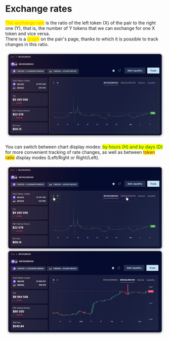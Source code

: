 # Exchange rates

<mark style="color:orange;">The exchange rate</mark> is the ratio of the left token (X) of the pair to the right one (Y), that is, the number of Y tokens that we can exchange for one X token and vice versa.\
There is a <mark style="color:orange;">graph</mark> on the pair's page, thanks to which it is possible to track changes in this ratio.

![](<../../../../.gitbook/assets/image (69).png>)

You can switch between chart display modes: <mark style="color:green;">by hours (H) and by days (D)</mark> for more convenient tracking of rate changes, as well as between <mark style="color:purple;">token ratio</mark> display modes (Left/Right or Right/Left).

![](<../../../../.gitbook/assets/image (22).png>)
